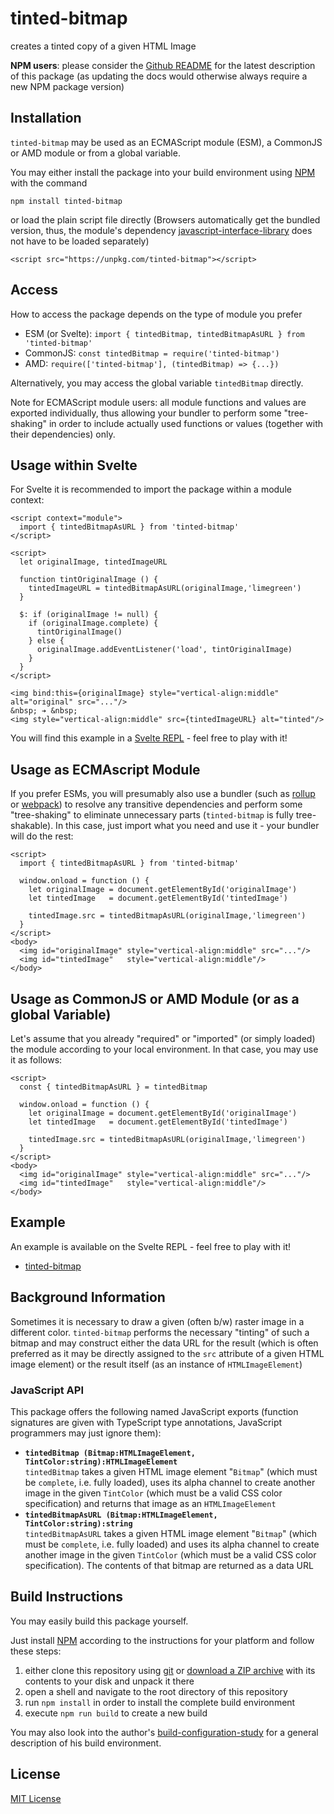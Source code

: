 # tinted-bitmap #

creates a tinted copy of a given HTML Image

**NPM users**: please consider the [Github README](https://github.com/rozek/tinted-bitmap/blob/main/README.md) for the latest description of this package (as updating the docs would otherwise always require a new NPM package version)

## Installation ##

`tinted-bitmap` may be used as an ECMAScript module (ESM), a CommonJS or AMD module or from a global variable.

You may either install the package into your build environment using [NPM](https://docs.npmjs.com/) with the command

```
npm install tinted-bitmap
```

or load the plain script file directly (Browsers automatically get the bundled version, thus, the module's dependency [javascript-interface-library](https://github.com/rozek/javascript-interface-library) does not have to be loaded separately)

```
<script src="https://unpkg.com/tinted-bitmap"></script>
```

## Access ##

How to access the package depends on the type of module you prefer

* ESM (or Svelte): `import { tintedBitmap, tintedBitmapAsURL } from 'tinted-bitmap'`
* CommonJS: `const tintedBitmap = require('tinted-bitmap')`
* AMD: `require(['tinted-bitmap'], (tintedBitmap) => {...})`

Alternatively, you may access the global variable `tintedBitmap` directly.

Note for ECMAScript module users: all module functions and values are exported individually, thus allowing your bundler to perform some "tree-shaking" in order to include actually used functions or values (together with their dependencies) only.

## Usage within Svelte ##

For Svelte it is recommended to import the package within a module context:

```
<script context="module">
  import { tintedBitmapAsURL } from 'tinted-bitmap'
</script>

<script>
  let originalImage, tintedImageURL

  function tintOriginalImage () {
    tintedImageURL = tintedBitmapAsURL(originalImage,'limegreen')
  }

  $: if (originalImage != null) {
    if (originalImage.complete) {
      tintOriginalImage()
    } else {
      originalImage.addEventListener('load', tintOriginalImage)
    }
  }
</script>

<img bind:this={originalImage} style="vertical-align:middle" alt="original" src="..."/>
&nbsp; ➔ &nbsp;
<img style="vertical-align:middle" src={tintedImageURL} alt="tinted"/>
```

You will find this example in a [Svelte REPL](https://svelte.dev/repl/2cee91ac75a74bc18f77e94f28e0c16d) - feel free to play with it!

## Usage as ECMAscript Module ##

If you prefer ESMs, you will presumably also use a bundler (such as [rollup](https://rollupjs.org/guide/en/) or [webpack](https://webpack.js.org/)) to resolve any transitive dependencies and perform some "tree-shaking" to eliminate unnecessary parts (`tinted-bitmap` is fully tree-shakable). In this case, just import what you need and use it - your bundler will do the rest:

```
<script>
  import { tintedBitmapAsURL } from 'tinted-bitmap'

  window.onload = function () {
    let originalImage = document.getElementById('originalImage')
    let tintedImage   = document.getElementById('tintedImage')

    tintedImage.src = tintedBitmapAsURL(originalImage,'limegreen')
  }
</script>
<body>
  <img id="originalImage" style="vertical-align:middle" src="..."/>
  <img id="tintedImage"   style="vertical-align:middle"/>
</body>
```

## Usage as CommonJS or AMD Module (or as a global Variable) ##

Let's assume that you already "required" or "imported" (or simply loaded) the module according to your local environment. In that case, you may use it as follows:

```
<script>
  const { tintedBitmapAsURL } = tintedBitmap

  window.onload = function () {
    let originalImage = document.getElementById('originalImage')
    let tintedImage   = document.getElementById('tintedImage')

    tintedImage.src = tintedBitmapAsURL(originalImage,'limegreen')
  }
</script>
<body>
  <img id="originalImage" style="vertical-align:middle" src="..."/>
  <img id="tintedImage"   style="vertical-align:middle"/>
</body>
```

## Example ##

An example is available on the Svelte REPL - feel free to play with it!

* [tinted-bitmap](https://svelte.dev/repl/2cee91ac75a74bc18f77e94f28e0c16d)

## Background Information ##

Sometimes it is necessary to draw a given (often b/w) raster image in a different color. `tinted-bitmap` performs the necessary "tinting" of such a bitmap and may construct either the data URL for the result (which is often preferred as it may be directly assigned to the `src` attribute of a given HTML image element) or the result itself (as an instance of `HTMLImageElement`)

### JavaScript API ###

This package offers the following named JavaScript exports (function signatures are given with TypeScript type annotations, JavaScript programmers may just ignore them):

* **`tintedBitmap (Bitmap:HTMLImageElement, TintColor:string):HTMLImageElement`** <br> `tintedBitmap` takes a given HTML image element "`Bitmap`" (which must be `complete`, i.e. fully loaded), uses its alpha channel to create another image in the given `TintColor` (which must be a valid CSS color specification) and returns that image as an `HTMLImageElement`
* **`tintedBitmapAsURL (Bitmap:HTMLImageElement, TintColor:string):string`** <br> `tintedBitmapAsURL` takes a given HTML image element "`Bitmap`" (which must be `complete`, i.e. fully loaded) and uses its alpha channel to create another image in the given `TintColor` (which must be a valid CSS color specification). The contents of that bitmap are returned as a data URL

## Build Instructions ##

You may easily build this package yourself.

Just install [NPM](https://docs.npmjs.com/) according to the instructions for your platform and follow these steps:

1. either clone this repository using [git](https://git-scm.com/) or [download a ZIP archive](https://github.com/rozek/tinted-bitmap/archive/refs/heads/main.zip) with its contents to your disk and unpack it there 
2. open a shell and navigate to the root directory of this repository
3. run `npm install` in order to install the complete build environment
4. execute `npm run build` to create a new build

You may also look into the author's [build-configuration-study](https://github.com/rozek/build-configuration-study) for a general description of his build environment.

## License ##

[MIT License](LICENSE.md)
